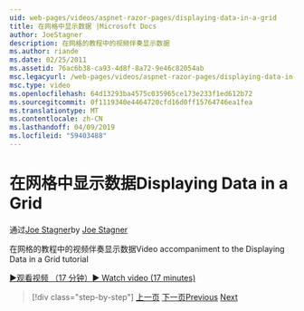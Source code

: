 ```yaml
---
uid: web-pages/videos/aspnet-razor-pages/displaying-data-in-a-grid
title: 在网格中显示数据 |Microsoft Docs
author: JoeStagner
description: 在网格的教程中的视频伴奏显示数据
ms.author: riande
ms.date: 02/25/2011
ms.assetid: 76ac6b38-ca93-4d8f-8a72-9e46c82054ab
msc.legacyurl: /web-pages/videos/aspnet-razor-pages/displaying-data-in-a-grid
msc.type: video
ms.openlocfilehash: 64d13293ba4575c035965ce173e233f1ed612b72
ms.sourcegitcommit: 0f1119340e4464720cfd16d0ff15764746ea1fea
ms.translationtype: MT
ms.contentlocale: zh-CN
ms.lasthandoff: 04/09/2019
ms.locfileid: "59403488"
---
```

# <a name="displaying-data-in-a-grid"></a><span data-ttu-id="cb56b-103">在网格中显示数据</span><span class="sxs-lookup"><span data-stu-id="cb56b-103">Displaying Data in a Grid</span></span>

<span data-ttu-id="cb56b-104">通过[Joe Stagner](https://github.com/JoeStagner)</span><span class="sxs-lookup"><span data-stu-id="cb56b-104">by [Joe Stagner](https://github.com/JoeStagner)</span></span>

<span data-ttu-id="cb56b-105">在网格的教程中的视频伴奏显示数据</span><span class="sxs-lookup"><span data-stu-id="cb56b-105">Video accompaniment to the Displaying Data in a Grid tutorial</span></span>

[<span data-ttu-id="cb56b-106">&#9654;观看视频 （17 分钟）</span><span class="sxs-lookup"><span data-stu-id="cb56b-106">&#9654; Watch video (17 minutes)</span></span>](https://channel9.msdn.com/Blogs/ASP-NET-Site-Videos/displaying-data-in-a-grid)

> [!div class="step-by-step"]
> <span data-ttu-id="cb56b-107">[上一页](working-with-data-part-2.md)
> [下一页](displaying-data-in-a-chart-part-1.md)</span><span class="sxs-lookup"><span data-stu-id="cb56b-107">[Previous](working-with-data-part-2.md)
[Next](displaying-data-in-a-chart-part-1.md)</span></span>
